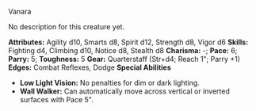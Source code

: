 Vanara

No description for this creature yet.

**Attributes:** Agility d10, Smarts d8, Spirit d12, Strength d8, Vigor
d6
**Skills:** Fighting d4, Climbing d10, Notice d8, Stealth d8
**Charisma:** -; **Pace:** 6; **Parry:** 5; **Toughness:** 5
**Gear:** Quarterstaff (Str+d4; Reach 1"; Parry +1)
**Edges:** Combat Reflexes, Dodge
**Special Abilities**
- **Low Light Vision:** No penalties for dim or dark lighting.
- **Wall Walker:** Can automatically move across vertical or inverted
surfaces with Pace 5".

